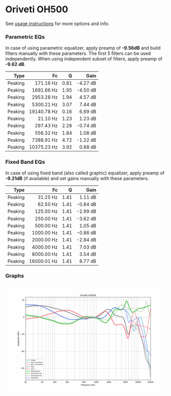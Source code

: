 # Oriveti OH500
See [usage instructions](https://github.com/jaakkopasanen/AutoEq#usage) for more options and info.

### Parametric EQs
In case of using parametric equalizer, apply preamp of **-9.56dB** and build filters manually
with these parameters. The first 5 filters can be used independently.
When using independent subset of filters, apply preamp of **-9.62 dB**.

| Type    | Fc          |    Q | Gain     |
|--------:|------------:|-----:|---------:|
| Peaking | 171.16 Hz   | 0.81 | -4.27 dB |
| Peaking | 1691.66 Hz  | 1.95 | -4.50 dB |
| Peaking | 2953.28 Hz  | 1.94 | 4.57 dB  |
| Peaking | 5300.21 Hz  | 3.07 | 7.44 dB  |
| Peaking | 19140.78 Hz | 0.16 | 6.69 dB  |
| Peaking | 21.10 Hz    | 1.23 | 1.23 dB  |
| Peaking | 297.43 Hz   | 2.28 | -0.74 dB |
| Peaking | 556.32 Hz   | 1.84 | 1.08 dB  |
| Peaking | 7388.91 Hz  | 4.72 | -1.22 dB |
| Peaking | 10375.23 Hz | 3.92 | 0.88 dB  |

### Fixed Band EQs
In case of using fixed band (also called graphic) equalizer, apply preamp of **-9.21dB**
(if available) and set gains manually with these parameters.

| Type    | Fc          |    Q | Gain     |
|--------:|------------:|-----:|---------:|
| Peaking | 31.25 Hz    | 1.41 | 1.11 dB  |
| Peaking | 62.50 Hz    | 1.41 | -0.84 dB |
| Peaking | 125.00 Hz   | 1.41 | -2.99 dB |
| Peaking | 250.00 Hz   | 1.41 | -3.62 dB |
| Peaking | 500.00 Hz   | 1.41 | 1.05 dB  |
| Peaking | 1000.00 Hz  | 1.41 | -0.86 dB |
| Peaking | 2000.00 Hz  | 1.41 | -2.84 dB |
| Peaking | 4000.00 Hz  | 1.41 | 7.03 dB  |
| Peaking | 8000.00 Hz  | 1.41 | 3.54 dB  |
| Peaking | 16000.01 Hz | 1.41 | 8.77 dB  |

### Graphs
![](./Oriveti%20OH500.png)